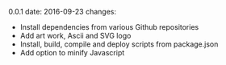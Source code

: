0.0.1
  date: 2016-09-23
  changes:
  - Install dependencies from various Github repositories
  - Add art work, Ascii and SVG logo
  - Install, build, compile and deploy scripts from package.json
  - Add option to minify Javascript
